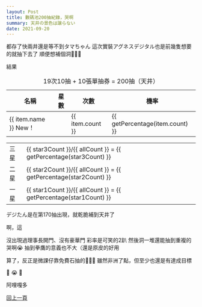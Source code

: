 ```yaml
---
layout: Post
title: 數碼池200抽紀錄，哭啊
summary: 天井の景色は譲らない
date: 2021-09-20
---
```


都存了快兩井還是等不到タマちゃん
這次實裝アグネスデジタル也是前幾隻想要的就抽下去了
順便想補個洞

結果

<table>
  <caption>19次10抽 + 10張單抽券 = 200抽（天井）</caption>
  <thead>
    <tr>
      <th class="whitespace-nowrap">名稱</th>
      <th class="whitespace-nowrap">星數</th>
      <th class="whitespace-nowrap">次數</th>
      <th class="whitespace-nowrap">機率</th>
    </tr>
  </thead>
  <tbody>
    <tr v-for="(item, index) in records" :key="index">
      <td>
        <span class="whitespace-nowrap">{{ item.name }}</span>
        <span v-if="item.new" class="rounded-full bg-red-400 text-white text-xs px-2 font-bold">New！</span>
      </td>
      <td class="text-center">
        <star-icon size="1x" class="text-yellow-400 text-xs" v-for="n in item.star"></star-icon>
      </td>
      <td class="text-center">
        <span class="text-lg">{{ item.count }}</span>
      </td>
      <td>{{ getPercentage(item.count) }}</td>
    </tr>
  </tbody>
</table>

<table>
  <tr>
    <td class="text-right">三星</td>
    <td>
      {{ star3Count }}/{{ allCount }} = 
      <span class="text-red-400 font-bold text-xl">{{ getPercentage(star3Count) }}</span>
    </td>
  </tr>
  <tr>
    <td class="text-right">二星</td>
    <td>{{ star2Count }}/{{ allCount }} = {{ getPercentage(star2Count) }}</td>
  </tr>
  <tr>
    <td class="text-right">一星</td>
    <td>{{ star1Count }}/{{ allCount }} = {{ getPercentage(star1Count) }}</td>
  </tr>
</table>

デジたん是在第170抽出現，就乾脆補到天井了

啊，這

沒出現過理事長開門、沒有豪華門
彩率是可笑的2趴
然後洞一堆還能抽到重複的哭啊😭
抽到拳鷹的意義也不大（還是原皮的好用

算了，反正是微課仔靠免費石抽的
雖然非洲了點，但至少也還是有達成目標

🎀
😭
🙏

阿哩嘎多

<div class="text-center mt-10">

[回上一頁](../README.md)

</div>


<script>
import { StarIcon } from 'vue-feather-icons'


export default {
  components: {
    StarIcon,
  },
  data() {
    return {
      records: [
        { name: 'アグネスタキオン', count: 27, new: false, star: 1, },
        { name: 'ハルウララ', count: 19, new: false, star: 1, },
        { name: 'キングヘイロー', count: 18, new: false, star: 1, },
        { name: 'マチカネフクキタル', count: 17, new: false, star: 1, },
        { name: 'ウイニングチケット', count: 17, new: false, star: 1, },
        { name: 'ナイスネイチャ', count: 15, new: false, star: 1, },
        { name: 'メジロライアン', count: 15, new: false, star: 1, },
        { name: 'サクラバクシンオー', count: 11, new: false, star: 1, },
        { name: 'エルコンドルパサー', count: 10, new: false, star: 2, },
        { name: 'ゴールドシップ', count: 9, new: false, star: 2 },
        { name: 'ウオッカ', count: 8, new: false, star: 2 },
        { name: 'エアグルーヴ', count: 8, new: false, star: 2 },
        { name: 'ダイワスカーレット', count: 7, new: false, star: 2 },
        { name: 'スーパークリーク', count: 6, new: false, star: 2 },
        { name: 'グラスワンダー', count: 5, new: false, star: 2 },
        { name: 'マヤノトップガン', count: 4, new: false, star: 2 },
        { name: 'トウカイテイオー', count: 1, new: false, star: 3 },
        { name: 'オグリキャップ', count: 1, new: false, star: 3 },
        { name: 'アグネスデジタル', count: 1, new: true, star: 3  },
        { name: 'エルコンドルパサー(新衣装)', count: 1, new: true, star: 3  },
      ]
    }
  },
  computed: {
    allCount() {
      return this.records.reduce((sum, cur) => sum += cur.count, 0);
    },
    star1Count() {
      return this.getCount(1)
    },
    star2Count() {
      return this.getCount(2)
    },
    star3Count() {
      return this.getCount(3)
    }
  },
  methods: {
    getCount(star) {
      return this.records.filter(item => item.star === star).reduce((sum, cur) => sum += cur.count, 0);
    },
    getPercentage(count) {
      return `${((count / this.allCount) * 100).toFixed(2)}%`
    }
  }
}
</script>
